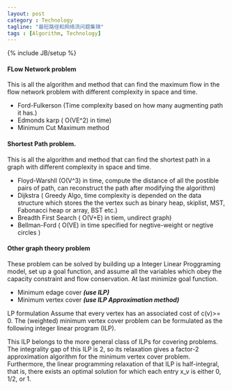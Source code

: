 ```yaml
---
layout: post
category : Technology 
tagline: "最短路径和网络流问题集锦"
tags : [Algorithm, Technology]
---
```

{% include JB/setup %}

#### FLow Network problem
    
This is all the algorithm and method that can find the maximum flow in the flow network problem with different complexity in space and time.

* Ford-Fulkerson (Time complexity based on how many augmenting path it has.)
* Edmonds karp ( O(VE^2) in time)
* Minimum Cut Maximum method

#### Shortest Path problem.

This is all the algorithm and method that can find the shortest path in a graph with different complexity in space and time.

* Floyd-Warshll (O(V^3) in time, compute the distance of all the postible pairs of path, can reconstruct the path after modifying the algorithm)
* Dijkstra ( Greedy Algo, time complexity is depended on the data structure which stores the the vertex such as binary heap, skiplist, MST, Fabonacci heap or array, BST etc.)
* Breadth First Search ( O(V+E) in tiem, undirect graph)
* Bellman-Ford ( O(VE) in time specified for negtive-weight or negtive circles )

#### Other graph theory problem

These problem can be solved by building up a Integer Linear Proggraming model, set up a goal function, and assume all the variables which obey the capacity constraint and flow conservation. At last minimize goal function.

* Minimum edage cover ___(use ILP)___
* Minimum vertex cover ___(use ILP Approximation method)___

LP formulation
Assume that every vertex has an associated cost of c(v)>= 0. The (weighted) minimum vertex cover problem can be formulated as the following integer linear program (ILP).

This ILP belongs to the more general class of ILPs for covering problems. The integrality gap of this ILP is 2, so its relaxation gives a factor-2 approximation algorithm for the minimum vertex cover problem. Furthermore, the linear programming relaxation of that ILP is half-integral, that is, there exists an optimal solution for which each entry x_v is either 0, 1/2, or 1.
